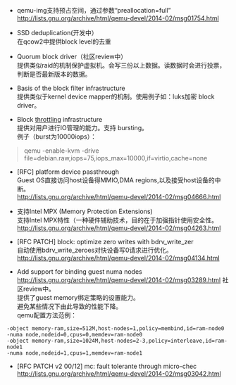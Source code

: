 + qemu-img支持预占空间，通过参数“preallocation=full”  
http://lists.gnu.org/archive/html/qemu-devel/2014-02/msg01754.html

+ SSD deduplication(开发中）  
在qcow2中提供block level的去重  

+ Quorum block driver（社区review中）  
提供类似raid的机制保护虚拟机。会写三份以上数据。读数据时会进行投票，判断是否最新版本的数据。  

+ Basis of the block filter infrastructure  
提供类似于kernel device mapper的机制。使用例子如：luks加密 block driver。  

+ Block [throttling] infrastructure  
提供对用户进行IO管理的能力。支持 bursting。    
例子（burst为10000iops）：  

>qemu -enable-kvm -drive file=debian.raw,iops=75,iops_max=10000,if=virtio,cache=none

+ [RFC] platform device passthrough  
Guest OS直接访问host设备得MMIO,DMA regions,以及接受host设备的中断。  
http://lists.gnu.org/archive/html/qemu-devel/2014-02/msg04666.html

+ 支持Intel MPX (Memory Protection Extensions)   
支持Intel MPX特性（一种硬件辅助技术，目的在于加强指针使用安全性。  
http://lists.gnu.org/archive/html/qemu-devel/2014-02/msg04263.html

+ [RFC PATCH] block: optimize zero writes with	bdrv_write_zer  
自动使用bdrv_write_zeroes对快设备写0请求进行优化。  
http://lists.gnu.org/archive/html/qemu-devel/2014-02/msg04134.html  

+ Add support for binding guest numa	nodes    
http://lists.gnu.org/archive/html/qemu-devel/2014-02/msg03289.html
社区review中。  
提供了guest memory绑定策略的设置能力。  
避免某些情况下由此导致的性能下降。   
qemu配置方法范例：  
```shell
-object memory-ram,size=512M,host-nodes=1,policy=membind,id=ram-node0 
-numa node,nodeid=0,cpus=0,memdev=ram-node0 
-object memory-ram,size=1024M,host-nodes=2-3,policy=interleave,id=ram-node1 
-numa node,nodeid=1,cpus=1,memdev=ram-node1 
```

+ [RFC PATCH v2 00/12] mc: fault tolerante through	micro-chec
http://lists.gnu.org/archive/html/qemu-devel/2014-02/msg03042.html  



[throttling]:http://www.nodalink.com/blog_throttling_25_01_2014.html
[qemu timer]:http://lists.gnu.org/archive/html/qemu-devel/2014-02/msg04177.html
